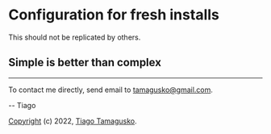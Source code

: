 # Configuration for fresh installs

This should not be replicated by others.

## Simple is better than complex

---

To contact me directly, send email to [tamagusko@gmail.com](mailto:tamagusko@gmail.com).

-- Tiago

[Copyright](LICENSE) (c) 2022, [Tiago Tamagusko](https://github.com/tamagusko).
